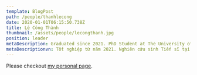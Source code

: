 ```yaml
---
template: BlogPost
path: /people/thanhlecong
date: 2020-01-01T06:15:50.738Z
title: Lê Công Thành
thumbnail: /assets/people/lecongthanh.jpg
position: leader
metaDescription: Graduated since 2021. PhD Student at The University of Melbourne. Google PhD Fellow & Amazon Applied Scientist (Internship). 
metaDescriptionvn: Tốt nghiệp từ năm 2021. Nghiên cứu sinh Tiến sĩ tại Đại học Melbourne. Google PhD Fellow & Nghiên cứu viên (thực tập), Amazon
---
```


Please checkout [my personal page](https://thanhlecongg.github.io/).
